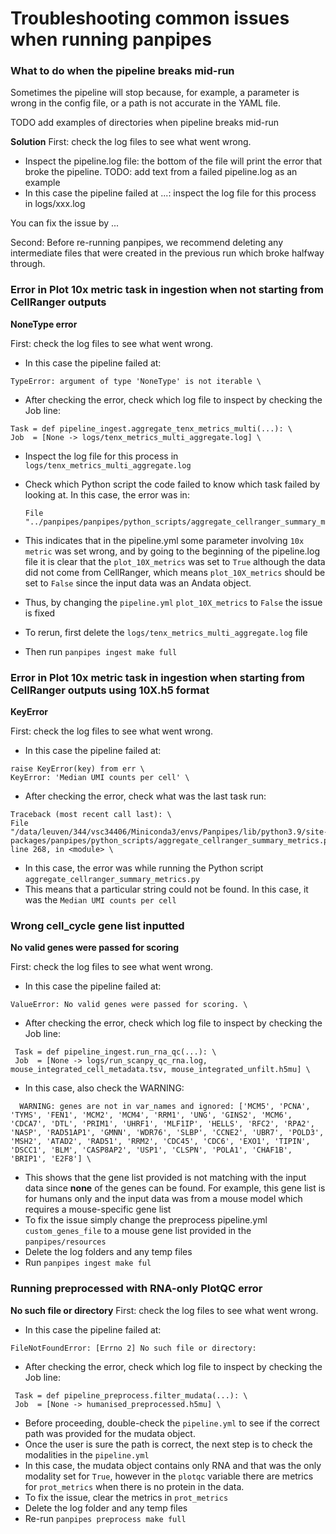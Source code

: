 # Troubleshooting common issues when running panpipes

### What to do when the pipeline breaks mid-run

Sometimes the pipeline will stop because, for example,  a parameter is wrong in the config file, or a path is not
accurate in the YAML file. 

TODO add examples of directories when pipeline breaks mid-run

**Solution**
First: check the log files to see what went wrong.
- Inspect the pipeline.log file: the bottom of the file will print the error that broke the pipeline.
TODO: add text from a failed pipeline.log as an example
- In this case the pipeline failed at ...: inspect the log file for this process in logs/xxx.log

You can fix the issue by ...

Second: Before re-running panpipes, we recommend deleting any intermediate files that were created in the previous run which
broke halfway through.  



### Error in Plot 10x metric task in ingestion when not starting from CellRanger outputs
**NoneType error**

First: check the log files to see what went wrong.
- In this case the pipeline failed at:

```
TypeError: argument of type 'NoneType' is not iterable \
```
- After checking the error, check which log file to inspect by checking the Job line:
```
Task = def pipeline_ingest.aggregate_tenx_metrics_multi(...): \
Job  = [None -> logs/tenx_metrics_multi_aggregate.log] \
```

- Inspect the log file for this process in `logs/tenx_metrics_multi_aggregate.log`
- Check which Python script the code failed to know which task failed by looking at. In this case, the error was in:

  ```
  File "../panpipes/panpipes/python_scripts/aggregate_cellranger_summary_metrics.py"
  ```
- This indicates that in the pipeline.yml some parameter involving `10x metric` was set wrong, and by going to the beginning of the pipeline.log file it is clear that the `plot_10X_metrics` was set to `True` although the data did not come from CellRanger, which means `plot_10X_metrics` should be set to `False` since the input data was an Andata object.
- Thus, by changing the `pipeline.yml` `plot_10X_metrics` to `False` the issue is fixed
- To rerun, first delete the `logs/tenx_metrics_multi_aggregate.log` file
- Then run `panpipes ingest make full`



### Error in Plot 10x metric task in ingestion when starting from CellRanger outputs using 10X.h5 format
**KeyError**

First: check the log files to see what went wrong.
- In this case the pipeline failed at:

```
raise KeyError(key) from err \
KeyError: 'Median UMI counts per cell' \
```

- After checking the error, check what was the last task run:

```
Traceback (most recent call last): \
File "/data/leuven/344/vsc34406/Miniconda3/envs/Panpipes/lib/python3.9/site-packages/panpipes/python_scripts/aggregate_cellranger_summary_metrics.py", line 268, in <module> \
```

- In this case, the error was while running the Python script `aggregate_cellranger_summary_metrics.py`
- This means that a particular string could not be found. In this case, it was the `Median UMI counts per cell`






### Wrong cell_cycle gene list inputted
**No valid genes were passed for scoring**

First: check the log files to see what went wrong.
- In this case the pipeline failed at:
```
ValueError: No valid genes were passed for scoring. \
```

 - After checking the error, check which log file to inspect by checking the Job line:
```
 Task = def pipeline_ingest.run_rna_qc(...): \
 Job  = [None -> logs/run_scanpy_qc_rna.log, mouse_integrated_cell_metadata.tsv, mouse_integrated_unfilt.h5mu] \
```
- In this case, also check the WARNING:

```
  WARNING: genes are not in var_names and ignored: ['MCM5', 'PCNA', 'TYMS', 'FEN1', 'MCM2', 'MCM4', 'RRM1', 'UNG', 'GINS2', 'MCM6', 'CDCA7', 'DTL', 'PRIM1', 'UHRF1', 'MLF1IP', 'HELLS', 'RFC2', 'RPA2', 'NASP', 'RAD51AP1', 'GMNN', 'WDR76', 'SLBP', 'CCNE2', 'UBR7', 'POLD3', 'MSH2', 'ATAD2', 'RAD51', 'RRM2', 'CDC45', 'CDC6', 'EXO1', 'TIPIN', 'DSCC1', 'BLM', 'CASP8AP2', 'USP1', 'CLSPN', 'POLA1', 'CHAF1B', 'BRIP1', 'E2F8'] \
```
- This shows that the gene list provided is not matching with the input data since **none** of the genes can be found. For example, this gene list is for humans only and the input data was from a mouse model which requires a mouse-specific gene list
- To fix the issue simply change the preprocess pipeline.yml `custom_genes_file` to a mouse gene list provided in the `panpipes/resources`
- Delete the log folders and any temp files
- Run `panpipes ingest make ful`


### Running preprocessed with RNA-only PlotQC error 
**No such file or directory**
First: check the log files to see what went wrong.
- In this case the pipeline failed at:
```
FileNotFoundError: [Errno 2] No such file or directory:
```
 - After checking the error, check which log file to inspect by checking the Job line:
```
 Task = def pipeline_preprocess.filter_mudata(...): \
 Job  = [None -> humanised_preprocessed.h5mu] \
```
- Before proceeding, double-check the `pipeline.yml` to see if the correct path was provided for the mudata object.
- Once the user is sure the path is correct, the next step is to check the modalities in the `pipeline.yml`
- In this case, the mudata object contains only RNA and that was the only modality set for `True`, however in the `plotqc` variable there are metrics for `prot_metrics` when there is no protein in the data.
- To fix the issue, clear the metrics in `prot_metrics`
- Delete the log folder and any temp files
- Re-run `panpipes preprocess make full`
